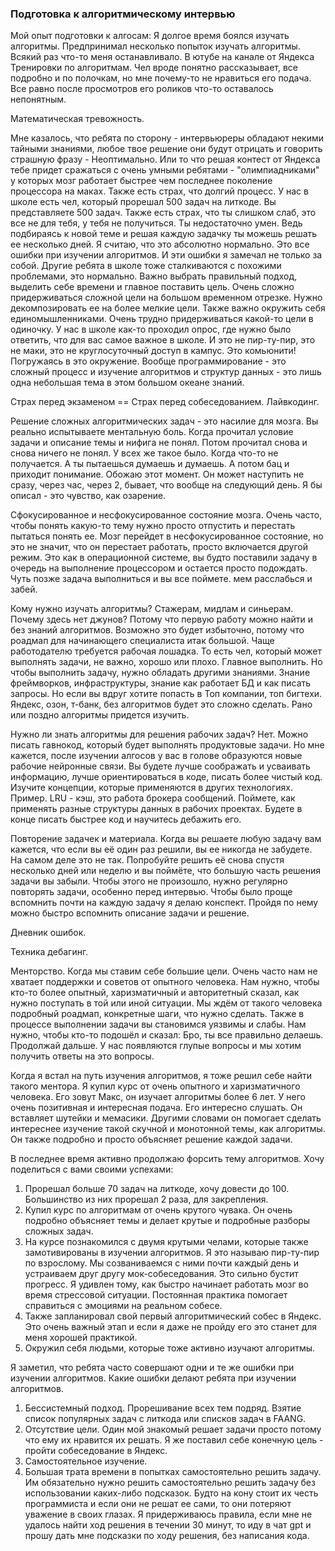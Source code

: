 ### Подготовка к алгоритмическому интервью

Мой опыт подготовки к алгосам:
Я долгое время боялся изучать алгоритмы. Предпринимал несколько попыток изучать алгоритмы. Всякий раз что-то меня останавливало. В ютубе на канале от Яндекса Тренировки по алгоритмам. Чел вроде понятно рассказывает, все подробно и по полочкам, но мне почему-то не нравиться его подача. Все равно после просмотров его роликов что-то оставалось непонятным.

Математическая тревожность.

Мне казалось, что ребята по сторону - интервьюреры обладают некими тайными знаниями, любое твое решение они будут отрицать и говорить страшную фразу - Неоптимально. 
Или то что решая контест от Яндекса тебе придет сражаться с очень умными ребятами - "олимпиадниками" у которых мозг работает быстрее чем последнее поколение процессора на маках.
Также есть страх, что долгий процесс. У нас в школе есть чел, который прорешал 500 задач на литкоде. Вы представляете 500 задач.
Также есть страх, что ты слишком слаб, это все не для тебя, у тебя не получиться. Ты недостаточно умен. Ведь подбираясь к новой теме и решая каждую задачку ты можешь решать ее несколько дней.
Я считаю, что это абсолютно нормально.
Это все ошибки при изучении алгоритмов. И эти ошибки я замечал не только за собой. Другие ребята в школе тоже сталкиваются с похожими проблемами, это нормально. Важно выбрать правильный подход, выделить себе времени и главное поставить цель.
Очень сложно придерживаться сложной цели на большом временном отрезке. Нужно декомпозировать ее на более мелкие цели.
Также важно окружить себя единомышленниками. Очень трудно придерживаться какой-то цели в одиночку.
У нас в школе как-то проходил опрос, где нужно было ответить, что для вас самое важное в школе. И это не пир-ту-пир, это не маки, это не круглосуточный доступ в кампус. Это комьюнити! Погружаясь в это окружение.
Вообще программирование - это сложный процесс и изучение алгоритмов и структур данных - это лишь одна небольшая тема в этом большом океане знаний.

Страх перед экзаменом == Страх перед собеседованием.
Лайвкодинг.

Решение сложных алгоритмических задач - это насилие для мозга.
Вы реально испытываете ментальную боль. Когда прочитал условие задачи и описание темы и нифига не понял. Потом прочитал снова и снова ничего не понял. У всех же такое было. Когда что-то не получается. А ты пытаешься думаешь и думаешь. А потом бац и приходит понимание. Обожаю этот момент. Он может наступить не сразу, через час, через 2, бывает, что вообще на следующий день. Я бы описал - это чувство, как озарение.


Сфокусированное и несфокусированное состояние мозга. Очень часто, чтобы понять какую-то тему нужно просто отпустить и перестать пытаться понять ее. Мозг перейдет в несфокусированное состояние, но это не значит, что он перестает работать, просто включается другой режим. Это как в операционной системе, вы будто поставили задачу в очередь на выполнение процессором и остается просто подождать. Чуть позже задача выполниться и вы все поймете.
мем расслабься и забей.

Кому нужно изучать алгоритмы?
Стажерам, мидлам и синьерам. Почему здесь нет джунов? Потому что первую работу можно найти и без знаний алгоритмов. Возможно это будет избыточно, потому что роадмап для начинающего специалиста итак большой. Чаще работодателю требуется рабочая лошадка. То есть чел, который может выполнять задачи, не важно, хорошо или плохо. Главное выполнить. Но чтобы выполнить задачу, нужно обладать другими знаниями. Знание фреймворков, инфраструктуры, знание как работает БД и как писать запросы.
Но если вы вдруг хотите попасть в Топ компании, топ бигтехи. Яндекс, озон, т-банк, без алгоритмов будет это сложно сделать. Рано или поздно алгоритмы придется изучить.

Нужно ли знать алгоритмы для решения рабочих задач? 
Нет. Можно писать гавнокод, который будет выполнять продуктовые задачи.
Но мне кажется, после изучении алгосов у вас в голове образуются новые рабочие нейронные связи. Вы будете лучше соображать и усваивать информацию, лучше ориентироваться в коде, писать более чистый код. Изучите концепции, которые применяются в других технологиях. Пример. LRU - кэш, это работа брокера сообщений. Поймете, как применять разные структуры данных в рабочих проектах. Будете в конце писать быстрее код и научитесь дебажить его.

Повторение задачек и материала.
Когда вы решаете любую задачу вам кажется, что если вы её один раз решили, вы ее никогда не забудете. На самом деле это не так. Попробуйте решить её снова спустя несколько дней или неделю и вы поймёте, что большую часть решения задачи вы забыли. Чтобы этого не произошло, нужно регулярно повторять задачи, особенно перед интервью. Чтобы было проще вспомнить почти на каждую задачу я делаю конспект. Пройдя по нему можно быстро вспомнить описание задачи и решение.

Дневник ошибок.


Техника дебагинг.

Менторство.
Когда мы ставим себе большие цели. Очень часто нам не хватает поддержки и советов от опытного человека. Нам нужно, чтобы кто-то более опытный, харизматичный и авторитетный сказал, как нужно поступать в той или иной ситуации. Мы ждём от такого человека подробный роадмап, конкретные шаги, что нужно сделать. Также в процессе выполнении задачи вы становимся уязвимы и слабы. Нам нужно, чтобы кто-то подошёл и сказал: Бро, ты все правильно делаешь. Продолжай дальше. 
У нас появляются глупые вопросы и мы хотим получить ответы на это вопросы.

Когда я встал на путь изучения алгоритмов, я тоже решил себе найти такого ментора. Я купил курс от очень опытного и харизматичного человека. Его зовут Макс, он изучает алгоритмы более 6 лет. У него очень позитивная и интересная подача. Его интересно слушать. Он вставляет шутейки и мемасики. Другими словами он помогает сделать интереснее изучение такой скучной и монотонной темы, как алгоритмы. Он также подробно и просто объясняет решение каждой задачи.



В последнее время активно продолжаю форсить тему алгоритмов. Хочу поделиться с вами своими успехами:
1. Прорешал больше 70 задач на литкоде, хочу довести до 100. Большинство из них прорешал 2 раза, для закрепления.
2. Купил курс по алгоритмам от очень крутого чувака. Он очень подробно объясняет темы и делает крутые и подробные разборы сложных задач.
3. На курсе познакомился с двумя крутыми челами, которые также замотивированы в изучении алгоритмов. Я это называю пир-ту-пир по взрослому. Мы созваниваемся с ними почти каждый день и устраиваем друг другу мок-собеседования. Это сильно бустит прогресс. Я удивлен тому, как быстро начинает работать мозг во время стрессовой ситуации. Постоянная практика помогает справиться с эмоциями на реальном собесе.
4. Также запланировал свой первый алгоритмический собес в Яндекс. Это очень важный этап и если я даже не пройду его это станет для меня хорошей практикой.
5. Окружил себя людьми, которые тоже активно изучают алгоритмы.

Я заметил, что ребята часто совершают одни и те же ошибки при изучении алгоритмов.
Какие ошибки делают ребята при изучении алгоритмов.
1. Бессистемный подход. Прорешивание всех тем подряд. Взятие список популярных задач с литкода или списков задач в FAANG. 
2. Отсутствие цели. Один мой знакомый решает задачи просто потому что ему их нравится их решать. Я же поставил себе конечную цель - пройти собеседование в Яндекс. 
3. Самостоятельное изучение. 
4. Большая трата времени в попытках самостоятельно решить задачу. Им обязательно нужно решить самостоятельно решить задачу без использовании каких-либо подсказок. Будто на кону стоит их честь программиста и если они не решат ее сами, то они потеряют уважение в своих глазах.
Я придерживаюсь правила, если мне не удалось найти ход решения в течении 30 минут, то иду в чат gpt и прошу дать мне подсказки по ходу решения, без написания кода. 





